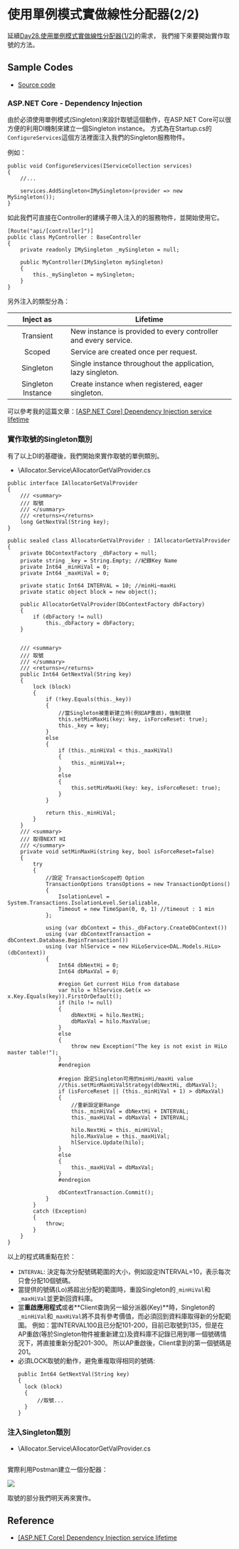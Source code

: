 # 使用單例模式實做線性分配器(2/2)

延續[Day28.使用單例模式實做線性分配器(1/2)](https://ithelp.ithome.com.tw/articles/10197383)的需求，
我們接下來要開始實作取號的方法。



## Sample Codes

- [Source code](https://github.com/KarateJB/AspNetCore.LinearAllocator)



### ASP.NET Core - Dependency Injection

由於必須使用單例模式(Singleton)來設計取號這個動作，在ASP.NET Core可以很方便的利用DI機制來建立一個Singleton instance。
方式為在Startup.cs的`ConfigureServices`這個方法裡面注入我們的Singleton服務物件。

例如：

```
public void ConfigureServices(IServiceCollection services)
{
    //...

    services.AddSingleton<IMySingleton>(provider => new MySingleton());
}
```

如此我們可直接在Controller的建構子帶入注入的的服務物件，並開始使用它。

```
[Route("api/[controller]")]
public class MyController : BaseController
{
    private readonly IMySingleton _mySingleton = null;

    public MyController(IMySingleton mySingleton)
    {
        this._mySingleton = mySingleton;
    } 
} 
```

另外注入的類型分為：

| <center>Inject as</center> |  <center>Lifetime</center>  |
|:--------------------------:|:----------------------------|
| Transient                  | New instance is provided to every controller and every service. |
| Scoped                     | Service are created once per request. |
| Singleton                  | Single instance throughout the application, lazy singleton. |
| Singleton Instance         | Create instance when registered, eager singleton. |

可以參考我的這篇文章：[[ASP.NET Core] Dependency Injection service lifetime](http://karatejb.blogspot.tw/2017/06/aspnet-core-dependency-injection.html)


### 實作取號的Singleton類別

有了以上DI的基礎後，我們開始來實作取號的單例類別。

* \Allocator.Service\AllocatorGetValProvider.cs
```
public interface IAllocatorGetValProvider
{
    /// <summary>
    /// 取號
    /// </summary>
    /// <returns></returns>
    long GetNextVal(String key);
}

public sealed class AllocatorGetValProvider : IAllocatorGetValProvider
{
    private DbContextFactory _dbFactory = null;
    private string _key = String.Empty; //紀錄Key Name
    private Int64 _minHiVal = 0;
    private Int64 _maxHiVal = 0;

    private static Int64 INTERVAL = 10; //minHi~maxHi
    private static object block = new object();

    public AllocatorGetValProvider(DbContextFactory dbFactory)
    {
        if (dbFactory != null)
            this._dbFactory = dbFactory;
    }


    /// <summary>
    /// 取號
    /// </summary>
    /// <returns></returns>
    public Int64 GetNextVal(String key)
    {
        lock (block)
        {
            if (!key.Equals(this._key))
            {
                //當Singleton被重新建立時(例如AP重啟)，強制跳號
                this.setMinMaxHi(key: key, isForceReset: true);
                this._key = key;
            }
            else
            {
                if (this._minHiVal < this._maxHiVal)
                {
                    this._minHiVal++;
                }
                else
                {
                    this.setMinMaxHi(key: key, isForceReset: true);
                }
            }

            return this._minHiVal;
        }
    }
    /// <summary>
    /// 取得NEXT HI
    /// </summary>
    private void setMinMaxHi(string key, bool isForceReset=false)
    {
        try
        {
            //設定 TransactionScope的 Option
            TransactionOptions transOptions = new TransactionOptions()
            {
                IsolationLevel = System.Transactions.IsolationLevel.Serializable,
                Timeout = new TimeSpan(0, 0, 1) //timeout : 1 min
            };

            using (var dbContext = this._dbFactory.CreateDbContext())
            using (var dbContextTransaction = dbContext.Database.BeginTransaction())
            using (var hlService = new HiLoService<DAL.Models.HiLo>(dbContext))
            {
                Int64 dbNextHi = 0;
                Int64 dbMaxVal = 0;

                #region Get current HiLo from database
                var hilo = hlService.Get(x => x.Key.Equals(key)).FirstOrDefault();
                if (hilo != null)
                {
                    dbNextHi = hilo.NextHi;
                    dbMaxVal = hilo.MaxValue;
                }
                else
                {
                    throw new Exception("The key is not exist in HiLo master table!");
                }
                #endregion

                #region 設定Singleton可用的minHi/maxHi value
                //this.setMinMaxHiValStrategy(dbNextHi, dbMaxVal);
                if (isForceReset || (this._minHiVal + 1) > dbMaxVal)
                {
                    //重新設定新Range
                    this._minHiVal = dbNextHi + INTERVAL;
                    this._maxHiVal = dbMaxVal + INTERVAL;

                    hilo.NextHi = this._minHiVal;
                    hilo.MaxValue = this._maxHiVal;
                    hlService.Update(hilo);
                }
                else
                {
                    this._maxHiVal = dbMaxVal;
                }
                #endregion

                dbContextTransaction.Commit();
            }
        }
        catch (Exception)
        {
            throw;
        }
    }
}
```

以上的程式碼重點在於：
- `INTERVAL`: 決定每次分配號碼範圍的大小，例如設定INTERVAL=10，表示每次只會分配10個號碼。
- 當提供的號碼(Lo)將超出分配的範圍時，重設Singleton的`_minHiVal`和`_maxHiVal`並更新回資料庫。
- 當**重啟應用程式**或者**Client查詢另一組分派器(Key)**時，Singleton的`_minHiVal`和`_maxHiVal`將不具有參考價值，而必須回到資料庫取得新的分配範圍。
  例如：當INTERVAL100且已分配101-200，目前已取號到135，但是在AP重啟(等於Singleton物件被重新建立)及資料庫不記錄已用到哪一個號碼情況下，將直接重新分配201-300。 所以AP重啟後，Client拿到的第一個號碼是201。
- 必須LOCK取號的動作，避免重複取得相同的號碼:
  ```
  public Int64 GetNextVal(String key)
  {
    lock (block)
    {
        //取號...
    }
  }
  ```

### 注入Singleton類別

* \Allocator.Service\AllocatorGetValProvider.cs
```
```


實際利用Postman建立一個分配器：

![](https://1.bp.blogspot.com/-wGUS9ymfP6U/Wl3eIQ2qAEI/AAAAAAAAFtE/XIdyI8kqUqsS692n69y1qZEN1OnedtBDQCLcBGAs/s1600/allocator_create.png)



取號的部分我們明天再來實作。


## Reference
- [[ASP.NET Core] Dependency Injection service lifetime](http://karatejb.blogspot.tw/2017/06/aspnet-core-dependency-injection.html)
